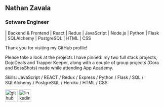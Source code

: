 ## Nathan Zavala
### Sotware Engineer
| Backend & Frontend | React | Redux | JavaScript | Node.js | Python | Flask | SQLAlchemy | PostgreSQL | HTML | CSS

Thank you for visiting my GitHub profile!

Please take a look at the projects I have pinned: my two full stack projects, DojoDeals and Trapper Keeper, along with a couple of group projects  (Gora and BossShots) made while attending App Academy.

Skills: JavaScript / REACT / Redux / Express / Python / Flask / SQL / SQLAlchemy / PostgreSQL / Heroku / HTML / CSS



[<img src='https://cdn.jsdelivr.net/npm/simple-icons@3.0.1/icons/github.svg' alt='github' height='40'>](https://github.com/zavadev)  [<img src='https://cdn.jsdelivr.net/npm/simple-icons@3.0.1/icons/linkedin.svg' alt='linkedin' height='40'>](https://www.linkedin.com/in/nathan-zavala/)  

